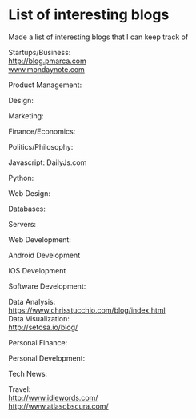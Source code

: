 # List of interesting blogs
Made a list of interesting blogs that I can keep track of

Startups/Business:
<br> http://blog.pmarca.com
<br> www.mondaynote.com

Product Management:

Design:

Marketing:

Finance/Economics:

Politics/Philosophy:

Javascript:
DailyJs.com

Python:

Web Design:

Databases:

Servers:

Web Development:

Android Development

IOS Development

Software Development:

Data Analysis:
<br>https://www.chrisstucchio.com/blog/index.html
<br>Data Visualization:<br>
http://setosa.io/blog/

Personal Finance:

Personal Development:

Tech News:

Travel:
<br>http://www.idlewords.com/
<br>http://www.atlasobscura.com/
